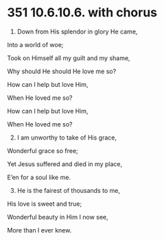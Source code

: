 # 351 10.6.10.6. with chorus

1.  Down from His splendor in glory He came,

Into a world of woe;

Took on Himself all my guilt and my shame,

Why should He should He love me so?

How can I help but love Him,

When He loved me so?

How can I help but love Him,

When He loved me so?

2.  I am unworthy to take of His grace,

Wonderful grace so free;

Yet Jesus suffered and died in my place,

E’en for a soul like me.

3.  He is the fairest of thousands to me,

His love is sweet and true;

Wonderful beauty in Him I now see,

More than I ever knew.

